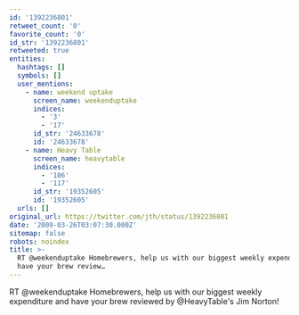 ```yaml
---
id: '1392236801'
retweet_count: '0'
favorite_count: '0'
id_str: '1392236801'
retweeted: true
entities:
  hashtags: []
  symbols: []
  user_mentions:
    - name: weekend uptake
      screen_name: weekenduptake
      indices:
        - '3'
        - '17'
      id_str: '24633678'
      id: '24633678'
    - name: Heavy Table
      screen_name: heavytable
      indices:
        - '106'
        - '117'
      id_str: '19352605'
      id: '19352605'
  urls: []
original_url: https://twitter.com/jth/status/1392236801
date: '2009-03-26T03:07:30.000Z'
sitemap: false
robots: noindex
title: >-
  RT @weekenduptake Homebrewers, help us with our biggest weekly expenditure and
  have your brew review…
---
```


RT @weekenduptake Homebrewers, help us with our biggest weekly expenditure and have your brew reviewed by @HeavyTable's Jim Norton!